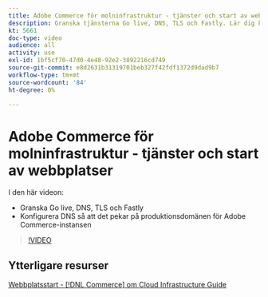 ```yaml
---
title: Adobe Commerce för molninfrastruktur - tjänster och start av webbplatser
description: Granska tjänsterna Go live, DNS, TLS och Fastly. Lär dig konfigurera DNS så att det pekar på produktionsdomänen för Adobe Commerce-instansen.
kt: 5661
doc-type: video
audience: all
activity: use
exl-id: 1bf5cf70-47d0-4e48-92e2-3892216cd749
source-git-commit: e8d2631b31319701beb327f42fdf1372d9dad9b7
workflow-type: tm+mt
source-wordcount: '84'
ht-degree: 0%

---
```


# Adobe Commerce för molninfrastruktur - tjänster och start av webbplatser

I den här videon:

- Granska Go live, DNS, TLS och Fastly
- Konfigurera DNS så att det pekar på produktionsdomänen för Adobe Commerce-instansen

>[!VIDEO](https://video.tv.adobe.com/v/35697?quality=12&learn=on)

## Ytterligare resurser

[Webbplatsstart - [!DNL Commerce] om Cloud Infrastructure Guide](https://experienceleague.adobe.com/docs/commerce-cloud-service/user-guide/launch/overview.html)
